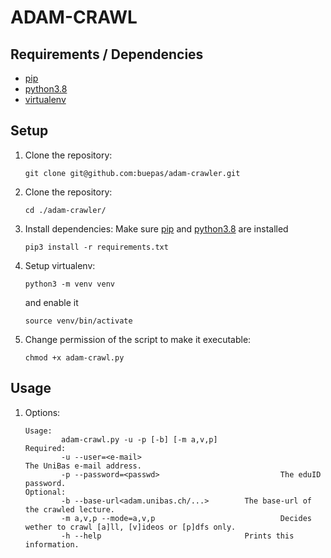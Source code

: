 # ADAM-CRAWL
## Requirements / Dependencies
- [pip](https://pypi.org/project/pip/)
- [python3.8](https://www.python.org/downloads/release/python-380/)
- [virtualenv](https://pypi.org/project/virtualenv/)
##  Setup
1. Clone the repository:

   `git clone git@github.com:buepas/adam-crawler.git`

2. Clone the repository:

   `cd ./adam-crawler/`

3. Install dependencies:
   Make sure [pip](https://pypi.org/project/pip/) and [python3.8](https://www.python.org/downloads/release/python-380/) are installed
   
   `pip3 install -r requirements.txt`

4. Setup virtualenv:

    `python3 -m venv venv`
    
    and enable it  
    
    `source venv/bin/activate`


5. Change permission of the script to make it executable:
   
   `chmod +x adam-crawl.py`

##  Usage
1. Options:
    ```
    Usage:
            adam-crawl.py -u -p [-b] [-m a,v,p]
    Required: 
            -u --user=<e-mail>                                       The UniBas e-mail address.
            -p --password=<passwd>                           The eduID password.
    Optional: 
            -b --base-url<adam.unibas.ch/...>        The base-url of the crawled lecture.
            -m a,v,p --mode=a,v,p                            Decides wether to crawl [a]ll, [v]ideos or [p]dfs only.
            -h --help                                Prints this information.
    ```